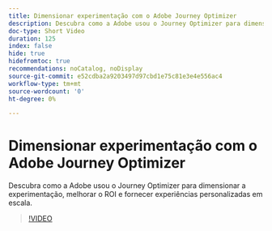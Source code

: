 ```yaml
---
title: Dimensionar experimentação com o Adobe Journey Optimizer
description: Descubra como a Adobe usou o Journey Optimizer para dimensionar a experimentação, melhorar o ROI e fornecer experiências personalizadas em escala.
doc-type: Short Video
duration: 125
index: false
hide: true
hidefromtoc: true
recommendations: noCatalog, noDisplay
source-git-commit: e52cdba2a9203497d97cbd1e75c81e3e4e556ac4
workflow-type: tm+mt
source-wordcount: '0'
ht-degree: 0%

---
```



# Dimensionar experimentação com o Adobe Journey Optimizer

Descubra como a Adobe usou o Journey Optimizer para dimensionar a experimentação, melhorar o ROI e fornecer experiências personalizadas em escala.

<!-- 72_S531_3442531_124_scaling-experimentation-with-adobe-journey-optimizer -->
>[!VIDEO](https://video.tv.adobe.com/v/3458240/?learn=on&enablevpops=true)
